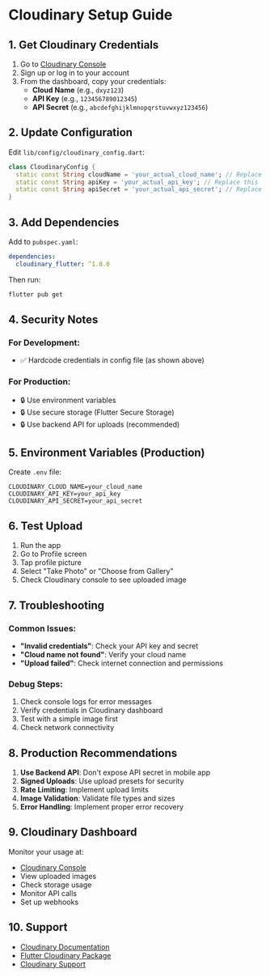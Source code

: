 # Cloudinary Setup Guide

## 1. Get Cloudinary Credentials

1. Go to [Cloudinary Console](https://cloudinary.com/console)
2. Sign up or log in to your account
3. From the dashboard, copy your credentials:
   - **Cloud Name** (e.g., `dxyz123`)
   - **API Key** (e.g., `123456789012345`)
   - **API Secret** (e.g., `abcdefghijklmnopqrstuvwxyz123456`)

## 2. Update Configuration

Edit `lib/config/cloudinary_config.dart`:

```dart
class CloudinaryConfig {
  static const String cloudName = 'your_actual_cloud_name'; // Replace this
  static const String apiKey = 'your_actual_api_key'; // Replace this  
  static const String apiSecret = 'your_actual_api_secret'; // Replace this
}
```

## 3. Add Dependencies

Add to `pubspec.yaml`:

```yaml
dependencies:
  cloudinary_flutter: ^1.0.0
```

Then run:
```bash
flutter pub get
```

## 4. Security Notes

### For Development:
- ✅ Hardcode credentials in config file (as shown above)

### For Production:
- 🔒 Use environment variables
- 🔒 Use secure storage (Flutter Secure Storage)
- 🔒 Use backend API for uploads (recommended)

## 5. Environment Variables (Production)

Create `.env` file:
```
CLOUDINARY_CLOUD_NAME=your_cloud_name
CLOUDINARY_API_KEY=your_api_key
CLOUDINARY_API_SECRET=your_api_secret
```

## 6. Test Upload

1. Run the app
2. Go to Profile screen
3. Tap profile picture
4. Select "Take Photo" or "Choose from Gallery"
5. Check Cloudinary console to see uploaded image

## 7. Troubleshooting

### Common Issues:
- **"Invalid credentials"**: Check your API key and secret
- **"Cloud name not found"**: Verify your cloud name
- **"Upload failed"**: Check internet connection and permissions

### Debug Steps:
1. Check console logs for error messages
2. Verify credentials in Cloudinary dashboard
3. Test with a simple image first
4. Check network connectivity

## 8. Production Recommendations

1. **Use Backend API**: Don't expose API secret in mobile app
2. **Signed Uploads**: Use upload presets for security
3. **Rate Limiting**: Implement upload limits
4. **Image Validation**: Validate file types and sizes
5. **Error Handling**: Implement proper error recovery

## 9. Cloudinary Dashboard

Monitor your usage at:
- [Cloudinary Console](https://cloudinary.com/console)
- View uploaded images
- Check storage usage
- Monitor API calls
- Set up webhooks

## 10. Support

- [Cloudinary Documentation](https://cloudinary.com/documentation)
- [Flutter Cloudinary Package](https://pub.dev/packages/cloudinary_flutter)
- [Cloudinary Support](https://support.cloudinary.com/)
